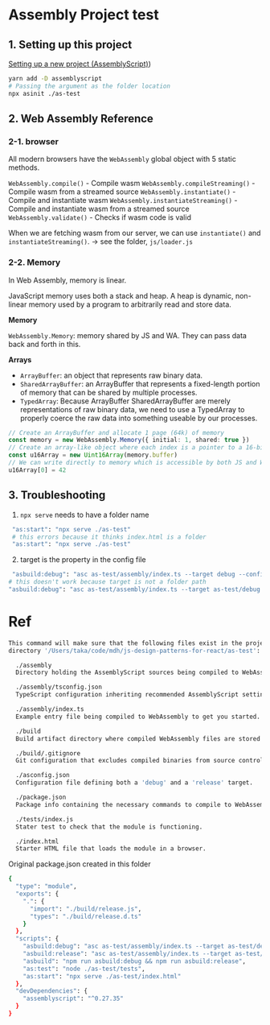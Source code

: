 # Assembly Project test

## 1. Setting up this project

[Setting up a new project (AssemblyScript)](https://www.assemblyscript.org/getting-started.html#setting-up-a-new-project))

```bash
yarn add -D assemblyscript
# Passing the argument as the folder location
npx asinit ./as-test
```

## 2. Web Assembly Reference

### 2-1. browser

All modern browsers have the `WebAssembly` global object with 5 static methods.

`WebAssembly.compile()` - Compile wasm
`WebAssembly.compileStreaming()` - Compile wasm from a streamed source
`WebAssembly.instantiate()` - Compile and instantiate wasm
`WebAssembly.instantiateStreaming()` - Compile and instantiate wasm from a streamed source
`WebAssembly.validate()` - Checks if wasm code is valid

When we are fetching wasm from our server, we can use `instantiate()` and `instantiateStreaming()`. -> see the folder, `js/loader.js`

### 2-2. Memory

In Web Assembly, memory is linear.

JavaScript memory uses both a stack and heap. A heap is dynamic, non-linear memory used by a program to arbitrarily read and store data.

**Memory**

`WebAssembly.Memory`: memory shared by JS and WA. They can pass data back and forth in this.

**Arrays**

- `ArrayBuffer`: an object that represents raw binary data.
- `SharedArrayBuffer`: an ArrayBuffer that represents a fixed-length portion of memory that can be shared by multiple processes.
- `TypedArray`: Because ArrayBuffer SharedArrayBuffer are merely representations of raw binary data, we need to use a TypedArray to properly coerce the raw data into something useable by our processes.

```ts
// Create an ArrayBuffer and allocate 1 page (64k) of memory
const memory = new WebAssembly.Memory({ initial: 1, shared: true })
// Create an array-like object where each index is a pointer to a 16-bit unsigned integer
const u16Array = new Uint16Array(memory.buffer)
// We can write directly to memory which is accessible by both JS and WA
u16Array[0] = 42
```

## 3. Troubleshooting

1. `npx serve` needs to have a folder name

```bash
 "as:start": "npx serve ./as-test"
 # this errors because it thinks index.html is a folder
 "as:start": "npx serve ./as-test"
```

2. target is the property in the config file

```bash
 "asbuild:debug": "asc as-test/assembly/index.ts --target debug --config ./as-test/asconfig.json",
# this doesn't work because target is not a folder path
"asbuild:debug": "asc as-test/assembly/index.ts --target as-test/debug --config ./as-test/asconfig.json",
```

# Ref

```bash
This command will make sure that the following files exist in the project
directory '/Users/taka/code/mdh/js-design-patterns-for-react/as-test':

  ./assembly
  Directory holding the AssemblyScript sources being compiled to WebAssembly.

  ./assembly/tsconfig.json
  TypeScript configuration inheriting recommended AssemblyScript settings.

  ./assembly/index.ts
  Example entry file being compiled to WebAssembly to get you started.

  ./build
  Build artifact directory where compiled WebAssembly files are stored.

  ./build/.gitignore
  Git configuration that excludes compiled binaries from source control.

  ./asconfig.json
  Configuration file defining both a 'debug' and a 'release' target.

  ./package.json
  Package info containing the necessary commands to compile to WebAssembly.

  ./tests/index.js
  Stater test to check that the module is functioning.

  ./index.html
  Starter HTML file that loads the module in a browser.
```

Original package.json created in this folder

```bash
{
  "type": "module",
  "exports": {
    ".": {
      "import": "./build/release.js",
      "types": "./build/release.d.ts"
    }
  },
  "scripts": {
    "asbuild:debug": "asc as-test/assembly/index.ts --target as-test/debug --config as-test/asconfig.json",
    "asbuild:release": "asc as-test/assembly/index.ts --target as-test/release --config as-test/asconfig.json",
    "asbuild": "npm run asbuild:debug && npm run asbuild:release",
    "as:test": "node ./as-test/tests",
    "as:start": "npx serve ./as-test/index.html"
  },
  "devDependencies": {
    "assemblyscript": "^0.27.35"
  }
}
```
